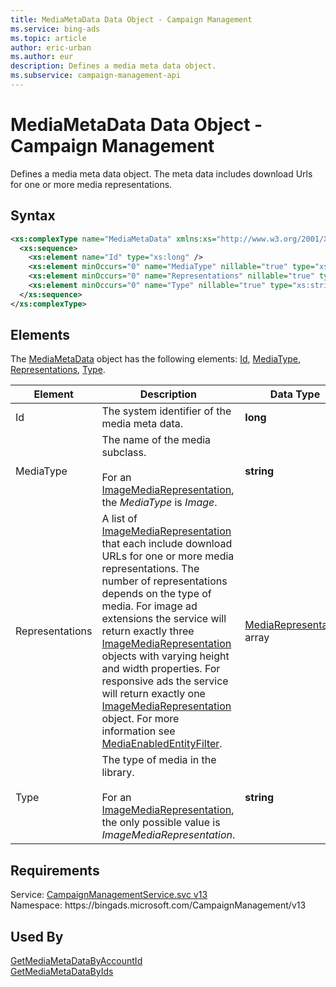 ```yaml
---
title: MediaMetaData Data Object - Campaign Management
ms.service: bing-ads
ms.topic: article
author: eric-urban
ms.author: eur
description: Defines a media meta data object.
ms.subservice: campaign-management-api
---
```

# MediaMetaData Data Object - Campaign Management
Defines a media meta data object. The meta data includes download Urls for one or more media representations.

## Syntax
```xml
<xs:complexType name="MediaMetaData" xmlns:xs="http://www.w3.org/2001/XMLSchema">
  <xs:sequence>
    <xs:element name="Id" type="xs:long" />
    <xs:element minOccurs="0" name="MediaType" nillable="true" type="xs:string" />
    <xs:element minOccurs="0" name="Representations" nillable="true" type="tns:ArrayOfMediaRepresentation" />
    <xs:element minOccurs="0" name="Type" nillable="true" type="xs:string" />
  </xs:sequence>
</xs:complexType>
```

## <a name="elements"></a>Elements

The [MediaMetaData](mediametadata.md) object has the following elements: [Id](#id), [MediaType](#mediatype), [Representations](#representations), [Type](#type).

|Element|Description|Data Type|
|-----------|---------------|-------------|
|<a name="id"></a>Id|The system identifier of the media meta data.|**long**|
|<a name="mediatype"></a>MediaType|The name of the media subclass.<br/><br/>For an [ImageMediaRepresentation](imagemediarepresentation.md), the *MediaType* is *Image*.|**string**|
|<a name="representations"></a>Representations|A list of [ImageMediaRepresentation](imagemediarepresentation.md) that each include download URLs for one or more media representations. The number of representations depends on the type of media. For image ad extensions the service will return exactly three [ImageMediaRepresentation](imagemediarepresentation.md) objects with varying height and width properties. For responsive ads the service will return exactly one [ImageMediaRepresentation](imagemediarepresentation.md) object. For more information see [MediaEnabledEntityFilter](mediaenabledentityfilter.md).|[MediaRepresentation](mediarepresentation.md) array|
|<a name="type"></a>Type|The type of media in the library.<br/><br/>For an [ImageMediaRepresentation](imagemediarepresentation.md), the only possible value is *ImageMediaRepresentation*.|**string**|

## Requirements
Service: [CampaignManagementService.svc v13](https://campaign.api.bingads.microsoft.com/Api/Advertiser/CampaignManagement/v13/CampaignManagementService.svc)  
Namespace: https\://bingads.microsoft.com/CampaignManagement/v13  

## Used By
[GetMediaMetaDataByAccountId](getmediametadatabyaccountid.md)  
[GetMediaMetaDataByIds](getmediametadatabyids.md)  
